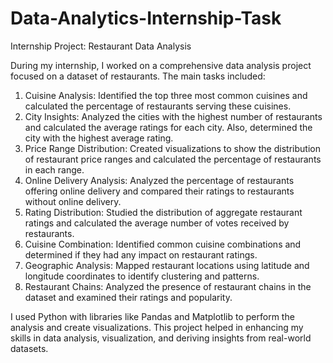 # Data-Analytics-Internship-Task


Internship Project: Restaurant Data Analysis

During my internship, I worked on a comprehensive data analysis project focused on a dataset of restaurants. The main tasks included:

1. Cuisine Analysis: Identified the top three most common cuisines and calculated the percentage of restaurants serving these cuisines.
2. City Insights: Analyzed the cities with the highest number of restaurants and calculated the average ratings for each city. Also, determined the city with the highest average rating.
3. Price Range Distribution: Created visualizations to show the distribution of restaurant price ranges and calculated the percentage of restaurants in each range.
4. Online Delivery Analysis: Analyzed the percentage of restaurants offering online delivery and compared their ratings to restaurants without online delivery.
5. Rating Distribution: Studied the distribution of aggregate restaurant ratings and calculated the average number of votes received by restaurants.
6. Cuisine Combination: Identified common cuisine combinations and determined if they had any impact on restaurant ratings.
7. Geographic Analysis: Mapped restaurant locations using latitude and longitude coordinates to identify clustering and patterns.
8. Restaurant Chains: Analyzed the presence of restaurant chains in the dataset and examined their ratings and popularity.

I used Python with libraries like Pandas and Matplotlib to perform the analysis and create visualizations. This project helped in enhancing my skills in data analysis, visualization, and deriving insights from real-world datasets.
